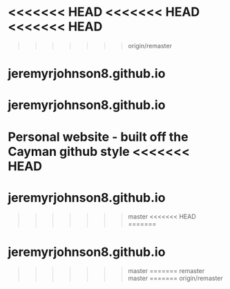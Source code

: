 <<<<<<< HEAD
<<<<<<< HEAD
<<<<<<< HEAD
=======
>>>>>>> origin/remaster
# jeremyrjohnson8.github.io
# jeremyrjohnson8.github.io
Personal website - built off the Cayman github style 
<<<<<<< HEAD
=======
# jeremyrjohnson8.github.io
>>>>>>> master
<<<<<<< HEAD
=======
# jeremyrjohnson8.github.io
>>>>>>> master
=======
>>>>>>> remaster
>>>>>>> master
=======
>>>>>>> origin/remaster
